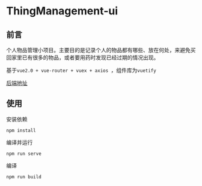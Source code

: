 # ThingManagement-ui

## 前言

个人物品管理小项目。主要目的是记录个人的物品都有哪些、放在何处，来避免买回家里已有很多的物品，或者要用药时发现已经过期的情况出现。

基于`vue2.0 + vue-router + vuex + axios `，组件库为`vuetify`

[后端地址](https://github.com/Marionette-yixuan/ThingManagement)



## 使用

安装依赖

```
npm install
```

编译并运行

```
npm run serve
```

编译

```
npm run build
```



